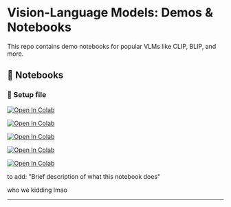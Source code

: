 # Vision-Language Models: Demos & Notebooks

This repo contains demo notebooks for popular VLMs like CLIP, BLIP, and more.

## 📘 Notebooks

### 🔗 Setup file

[![Open In Colab](https://colab.research.google.com/assets/colab-badge.svg)](https://colab.research.google.com/github/vi7n/VLM/blob/main/Copy_of_00_Setup.ipynb)

[![Open In Colab](https://colab.research.google.com/assets/colab-badge.svg)](https://colab.research.google.com/github/vi7n/VLM/blob/main/m2_Embeddings.ipynb)

[![Open In Colab](https://colab.research.google.com/assets/colab-badge.svg)](https://colab.research.google.com/github/vi7n/VLM/blob/main/m3_Zero_Shot_Classification_CLIP.ipynb)

[![Open In Colab](https://colab.research.google.com/assets/colab-badge.svg)](https://colab.research.google.com/github/vi7n/VLM/blob/main/m5_Image_Captioning.ipynb)

[![Open In Colab](https://colab.research.google.com/assets/colab-badge.svg)](https://colab.research.google.com/github/vi7n/VLM/blob/main/m6_Object_Detection_Using_Qwen_2_5VL.ipynb)

to add: "Brief description of what this notebook does"

who we kidding lmao

---
